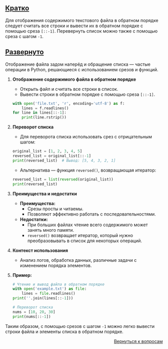 ## <u>Кратко</u>

Для отображения содержимого текстового файла в обратном порядке следует считать все строки и вывести их в обратном
порядке с помощью среза `[::-1]`. Перевернуть список можно также с помощью среза с шагом `-1`.

## <u>Развернуто</u>

Отображение файла задом наперёд и обращение списка — частые операции в Python, решающиеся с использованием срезов и
функций.

1. **Отображение содержимого файла в обратном порядке**
    - Открыть файл и считать все строки в список.
    - Вывести строки в обратном порядке с помощью среза `[::-1]`.
    ```python
    with open('file.txt', 'r', encoding='utf-8') as f:
        lines = f.readlines()
    for line in lines[::-1]:
        print(line.rstrip())
    ```

2. **Переворот списка**
    - Для переворота списка использовать срез с отрицательным шагом:
    ```python
    original_list = [1, 2, 3, 4, 5]
    reversed_list = original_list[::-1]
    print(reversed_list)  # Вывод: [5, 4, 3, 2, 1]
    ```  
    - Альтернатива — функция `reversed()`, возвращающая итератор:
    ```python
    reversed_list = list(reversed(original_list))
    print(reversed_list)
    ```

3. **Преимущества и недостатки**
    - **Преимущества:**
        - Срезы просты и читаемы.
        - Позволяют эффективно работать с последовательностями.
    - **Недостатки:**
        - При больших файлах чтение всего содержимого может занять много памяти.
        - `reversed()` возвращает итератор, который нужно преобразовывать в список для некоторых операций.

4. **Контекст использования**
    - Анализ логов, обработка данных, различные задачи с изменением порядка элементов.

5. **Пример:**
    ```python
    # Чтение и вывод файла в обратном порядке
    with open('example.txt') as file:
        lines = file.readlines()
    print(''.join(lines[::-1]))

    # Переворот списка
    nums = [10, 20, 30]
    print(nums[::-1])
    ```

Таким образом, с помощью срезов с шагом `-1` можно легко вывести строки файла и элементы списка в обратном порядке.

<div align="right">

[Вернуться к вопросам](../Вопросы.md)

</div>
